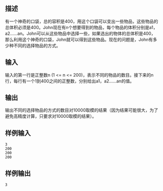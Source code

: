 ## 描述


有一个神奇的口袋，总的容积是400，用这个口袋可以变出一些物品，这些物品的总体积必须是400。John现在有n个想要得到的物品，每个物品的体积分别是a1，a2……an。John可以从这些物品中选择一些，如果选出的物体的总体积是400，那么利用这个神奇的口袋，John就可以得到这些物品。现在的问题是，John有多少种不同的选择物品的方式。

## 输入


输入的第一行是正整数n (1 <= n <= 200)，表示不同的物品的数目。接下来的n行，每行有一个1到400之间的正整数，分别给出a1，a2……an的值。

## 输出


输出不同的选择物品的方式的数目对10000取模的结果（因为结果可能很大，为了避免高精度计算，只要求对10000取模的结果）。

## 样例输入


```
3
200
200
200

```


## 样例输出


```
3
```


